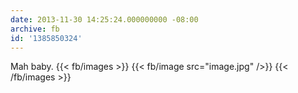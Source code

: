 ```yaml
---
date: 2013-11-30 14:25:24.000000000 -08:00
archive: fb
id: '1385850324'
---
```


Mah baby.
{{< fb/images >}}
{{< fb/image src="image.jpg" />}}
{{< /fb/images >}}
